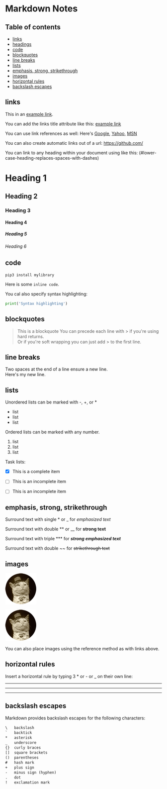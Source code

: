 # Markdown Notes

## Table of contents
- [links](#links)
- [headings](#headings)
- [code](#code)
- [blockquotes](#blockquotes)
- [line breaks](#line-breaks)
- [lists](#lists)
- [emphasis, strong, strikethrough](#emphasis,-strong,-strikethrough)
- [images](#images)
- [horizontal rules](#horizontal-rules)
- [backslash escapes](#backslash-escapes)

## links

This in an [example link](https://daringfireball.net/projects/markdown/syntax).

You can add the links title attribute like this:
[example link](https://github.com/ "Title goes here")

You can use link references as well:
Here's [Google][1], [Yahoo][2], [MSN][3]

[1]: http://google.com/        "Google"
[2]: http://search.yahoo.com/  "Yahoo Search"
[3]: http://search.msn.com/    "MSN Search"

You can also create automatic links out of a url:
<https://github.com/>

You can link to any heading within your document using like this: (#lower-case-heading-replaces-spaces-with-dashes)



# Heading 1
## Heading 2
### Heading 3
#### Heading 4
##### Heading 5
###### Heading 6


## code
```
pip3 install mylibrary
```
Here is some `inline code`.

You cal also specify syntax highlighting:

```python
print('Syntax highlighting')
```


## blockquotes

> This is a blockquote
> You can precede each line with > if you're using hard returns.  
> Or if you're soft wrapping you can just add > to the first line.


## line breaks

Two spaces at the end of a line ensure a new line.  
Here's my new line.


## lists

Unordered lists can be marked with -, +, or *

* list
* list
* list

Ordered lists can be marked with any number.

1. list
1. list
1. list

Task lists:
- [x] This is a complete item
- [ ] This is an incomplete item
- [ ] This is an incomplete item


## emphasis, strong, strikethrough

Surround text with single \* or \_ for
*emphasized text*

Surround text with double \*\* or \_\_ for
**strong text**

Surround text with triple \*\*\* for
***strong emphasized text***

Surround text with double \~\~ for
~~strikethrough text~~


## images

![Alt text](/data/cat.png)

![Alt text](/data/cat.png "Optional title")

You can also place images using the reference method as with links above.


## horizontal rules

Insert a horizontal rule by typing 3 * or - or _ on their own line:

***
___
---


## backslash escapes

Markdown provides backslash escapes for the following characters:

```
\   backslash
`   backtick
*   asterisk
_   underscore
{}  curly braces
[]  square brackets
()  parentheses
#   hash mark
+   plus sign
-   minus sign (hyphen)
.   dot
!   exclamation mark
```
